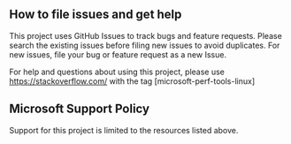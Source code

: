 
## How to file issues and get help  

This project uses GitHub Issues to track bugs and feature requests. Please search the existing 
issues before filing new issues to avoid duplicates.  For new issues, file your bug or 
feature request as a new Issue.

For help and questions about using this project, please use https://stackoverflow.com/ with the tag [microsoft-perf-tools-linux]

## Microsoft Support Policy  

Support for this project is limited to the resources listed above.
